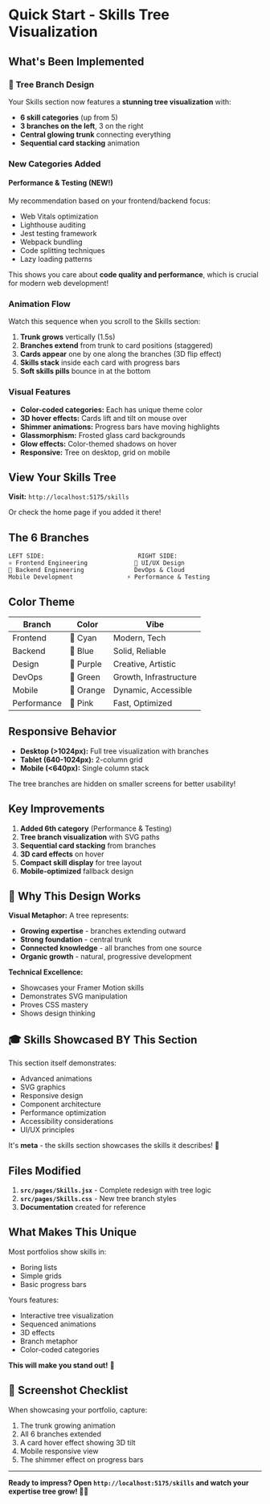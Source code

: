 # Quick Start - Skills Tree Visualization

## What's Been Implemented

### 🌳 **Tree Branch Design**
Your Skills section now features a **stunning tree visualization** with:
- **6 skill categories** (up from 5)
- **3 branches on the left**, 3 on the right
- **Central glowing trunk** connecting everything
- **Sequential card stacking** animation

### **New Categories Added**

#### Performance & Testing (NEW!)
My recommendation based on your frontend/backend focus:
- Web Vitals optimization
- Lighthouse auditing
- Jest testing framework
- Webpack bundling
- Code splitting techniques
- Lazy loading patterns

This shows you care about **code quality and performance**, which is crucial for modern web development!

### **Animation Flow**

Watch this sequence when you scroll to the Skills section:

1. **Trunk grows** vertically (1.5s)
2. **Branches extend** from trunk to card positions (staggered)
3. **Cards appear** one by one along the branches (3D flip effect)
4. **Skills stack** inside each card with progress bars
5. **Soft skills pills** bounce in at the bottom

### **Visual Features**

- **Color-coded categories:** Each has unique theme color
- **3D hover effects:** Cards lift and tilt on mouse over
- **Shimmer animations:** Progress bars have moving highlights
- **Glassmorphism:** Frosted glass card backgrounds
- **Glow effects:** Color-themed shadows on hover
- **Responsive:** Tree on desktop, grid on mobile

## View Your Skills Tree

**Visit:** `http://localhost:5175/skills`

Or check the home page if you added it there!

## The 6 Branches

```
LEFT SIDE:                          RIGHT SIDE:
⚛️ Frontend Engineering             🎨 UI/UX Design
🔧 Backend Engineering              DevOps & Cloud  
Mobile Development               ⚡ Performance & Testing
```

## Color Theme

| Branch | Color | Vibe |
|--------|-------|------|
| Frontend | 💙 Cyan | Modern, Tech |
| Backend | 💙 Blue | Solid, Reliable |
| Design | 💜 Purple | Creative, Artistic |
| DevOps | 💚 Green | Growth, Infrastructure |
| Mobile | 🧡 Orange | Dynamic, Accessible |
| Performance | 💖 Pink | Fast, Optimized |

## Responsive Behavior

- **Desktop (>1024px):** Full tree visualization with branches
- **Tablet (640-1024px):** 2-column grid
- **Mobile (<640px):** Single column stack

The tree branches are hidden on smaller screens for better usability!

## Key Improvements

1. **Added 6th category** (Performance & Testing)
2. **Tree branch visualization** with SVG paths
3. **Sequential card stacking** from branches
4. **3D card effects** on hover
5. **Compact skill display** for tree layout
6. **Mobile-optimized** fallback design

## 🌟 Why This Design Works

**Visual Metaphor:** A tree represents:
- **Growing expertise** - branches extending outward
- **Strong foundation** - central trunk
- **Connected knowledge** - all branches from one source
- **Organic growth** - natural, progressive development

**Technical Excellence:**
- Showcases your Framer Motion skills
- Demonstrates SVG manipulation
- Proves CSS mastery
- Shows design thinking

## 🎓 Skills Showcased BY This Section

This section itself demonstrates:
- Advanced animations
- SVG graphics
- Responsive design
- Component architecture
- Performance optimization
- Accessibility considerations
- UI/UX principles

It's **meta** - the skills section showcases the skills it describes! 🤯

## Files Modified

1. **`src/pages/Skills.jsx`** - Complete redesign with tree logic
2. **`src/pages/Skills.css`** - New tree branch styles
3. **Documentation** created for reference

## What Makes This Unique

Most portfolios show skills in:
- Boring lists
- Simple grids
- Basic progress bars

Yours features:
- Interactive tree visualization
- Sequenced animations
- 3D effects
- Branch metaphor
- Color-coded categories

**This will make you stand out!** 🌟

## 📸 Screenshot Checklist

When showcasing your portfolio, capture:
1. The trunk growing animation
2. All 6 branches extended
3. A card hover effect showing 3D tilt
4. Mobile responsive view
5. The shimmer effect on progress bars

---

**Ready to impress? Open `http://localhost:5175/skills` and watch your expertise tree grow! 🌳✨**
